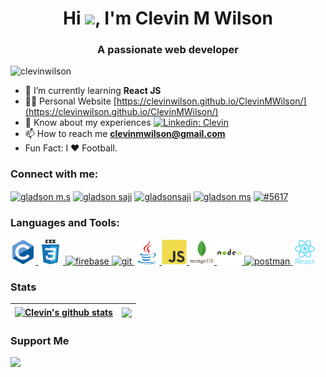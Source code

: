<h1 align="center">Hi <img src="https://raw.githubusercontent.com/MartinHeinz/MartinHeinz/master/wave.gif" width="30px">, I'm Clevin M Wilson</h1>
<h3 align="center">A passionate web developer </h3>

<p align="left"> <img src="https://komarev.com/ghpvc/?username=clevinwilson&label=Profile%20views&color=0e75b6&style=flat" alt="clevinwilson" /> </p>

- 🌱 I’m currently learning **React JS**
- 👨‍💻 Personal Website [https://clevinwilson.github.io/ClevinMWilson/](https://clevinwilson.github.io/ClevinMWilson/)
 - 📄 Know about my experiences [![Linkedin: Clevin](https://img.shields.io/badge/-ClevinMWilson-blue?style=flat-square&logo=Linkedin&logoColor=white&link=https://www.linkedin.com/in/imthepk/)](https://www.linkedin.com/in/clevin-m-wilson-9800b51a9/)
- 📫 How to reach me **clevinmwilson@gmail.com**
- Fun Fact: I ❤️ Football.



<h3 align="left">Connect with me:</h3>
<p align="left">
<a href="https://www.linkedin.com/in/clevin-m-wilson-9800b51a9" target="blank"><img align="center" src="https://raw.githubusercontent.com/rahuldkjain/github-profile-readme-generator/master/src/images/icons/Social/linked-in-alt.svg" alt="gladson m.s" height="30" width="40" /></a>
<a href="https://www.facebook.com/clevin.wilson/" target="blank"><img align="center" src="https://raw.githubusercontent.com/rahuldkjain/github-profile-readme-generator/master/src/images/icons/Social/facebook.svg" alt="gladson saji" height="30" width="40" /></a>
<a href="https://www.instagram.com/clevinmwilson/" target="blank"><img align="center" src="https://raw.githubusercontent.com/rahuldkjain/github-profile-readme-generator/master/src/images/icons/Social/instagram.svg" alt="gladsonsaji" height="30" width="40" /></a>
<a href="https://www.youtube.com/channel/UCTKrVbzpjlhHIUlbQiz-3cQ/featured" target="blank"><img align="center" src="https://raw.githubusercontent.com/rahuldkjain/github-profile-readme-generator/master/src/images/icons/Social/youtube.svg" alt="gladson ms" height="30" width="40" /></a>
<a href="" target="blank"><img align="center" src="https://raw.githubusercontent.com/rahuldkjain/github-profile-readme-generator/master/src/images/icons/Social/discord.svg" alt="#5617" height="30" width="40" /></a>
</p>

<h3 align="left">Languages and Tools:</h3>
<p align="left"> <a href="https://www.cprogramming.com/" target="_blank"> <img src="https://raw.githubusercontent.com/devicons/devicon/master/icons/c/c-original.svg" alt="c" width="40" height="40"/> </a> <a href="https://www.w3schools.com/css/" target="_blank"> <img src="https://raw.githubusercontent.com/devicons/devicon/master/icons/css3/css3-original-wordmark.svg" alt="css3" width="40" height="40"/> </a>  <a href="https://firebase.google.com/" target="_blank"> <img src="https://www.vectorlogo.zone/logos/firebase/firebase-icon.svg" alt="firebase" width="40" height="40"/> </a> <a href="https://git-scm.com/" target="_blank"> <img src="https://www.vectorlogo.zone/logos/git-scm/git-scm-icon.svg" alt="git" width="40" height="40"/> </a> <a href="https://www.java.com" target="_blank"> <img src="https://raw.githubusercontent.com/devicons/devicon/master/icons/java/java-original.svg" alt="java" width="40" height="40"/> </a> <a href="https://developer.mozilla.org/en-US/docs/Web/JavaScript" target="_blank"> <img src="https://raw.githubusercontent.com/devicons/devicon/master/icons/javascript/javascript-original.svg" alt="javascript" width="40" height="40"/> </a> <a href="https://www.mongodb.com/" target="_blank"> <img src="https://raw.githubusercontent.com/devicons/devicon/master/icons/mongodb/mongodb-original-wordmark.svg" alt="mongodb" width="40" height="40"/> </a> <a href="https://nodejs.org" target="_blank"> <img src="https://raw.githubusercontent.com/devicons/devicon/master/icons/nodejs/nodejs-original-wordmark.svg" alt="nodejs" width="40" height="40"/> </a> <a href="https://postman.com" target="_blank"> <img src="https://www.vectorlogo.zone/logos/getpostman/getpostman-icon.svg" alt="postman" width="40" height="40"/> </a> <a href="https://reactjs.org/" target="_blank"> <img src="https://raw.githubusercontent.com/devicons/devicon/master/icons/react/react-original-wordmark.svg" alt="react" width="40" height="40"/> </a> </p>







### Stats


| <a href="https://github.com/clevinwilson"><img align="center" src="https://github-readme-stats.vercel.app/api?username=clevinwilson&count_private=true&show_icons=true&theme=midnight-purple&hide_border=true"  alt="Clevin's github stats" /></a>|<a href="https://github.com/anuraghazra/github-readme-stats"><img align="center"  src="https://github-readme-stats.vercel.app/api/top-langs/?username=clevinwilson&layout=compact&theme=midnight-purple&hide_border=True" /></a> |
| ------------- | ------------- |



### Support Me

<a href="https://www.buymeacoffee.com/clevin"><img src="https://cdn.buymeacoffee.com/buttons/v2/default-yellow.png" width="200" /></a>

